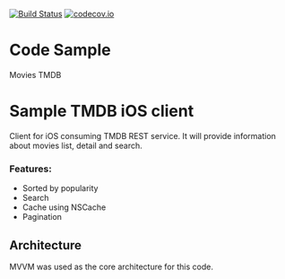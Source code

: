 [![Build Status](https://travis-ci.org/carlosvreal/moviesTMDB.svg)](https://travis-ci.org/carlosvreal/moviesTMDB ) [![codecov.io](https://codecov.io/gh/codecov/example-swift/branch/master/graphs/badge.svg)](https://codecov.io/gh/carlosvreal/moviesTMDB/branch/master)

# Code Sample
Movies TMDB

# Sample TMDB iOS client
Client for iOS consuming TMDB REST service. It will provide information about movies list, detail and search. 

### Features:
  * Sorted by popularity
  * Search
  * Cache using NSCache
  * Pagination
 
## Architecture

MVVM was used as the core architecture for this code.
